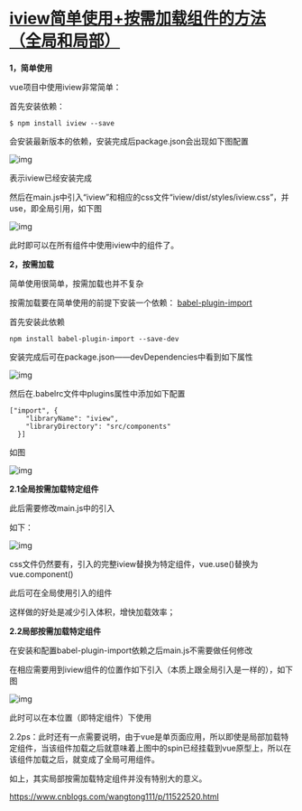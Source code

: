 # [iview简单使用+按需加载组件的方法（全局和局部）](https://www.cnblogs.com/wangtong111/p/11522520.html)



**1，简单使用**

vue项目中使用iview非常简单：

首先安装依赖：

```
$ npm install iview --save
```

会安装最新版本的依赖，安装完成后package.json会出现如下图配置

![img](https://img2018.cnblogs.com/blog/1220589/201909/1220589-20190915123942133-488382536.png)

 

表示iview已经安装完成

然后在main.js中引入“iview”和相应的css文件“iview/dist/styles/iview.css”，并use，即全局引用，如下图

![img](https://img2018.cnblogs.com/blog/1220589/201909/1220589-20190915125604113-225858549.png)

 

 此时即可以在所有组件中使用iview中的组件了。

**2，按需加载**

简单使用很简单，按需加载也并不复杂

按需加载要在简单使用的前提下安装一个依赖： [babel-plugin-import](https://github.com/ant-design/babel-plugin-import)

首先安装此依赖

 

```
npm install babel-plugin-import --save-dev
```

 

安装完成后可在package.json——devDependencies中看到如下属性

![img](https://img2018.cnblogs.com/blog/1220589/201909/1220589-20190915142326502-782544744.png)

 

 然后在.babelrc文件中plugins属性中添加如下配置

```
["import", {
    "libraryName": "iview",
    "libraryDirectory": "src/components"
  }]
```

如图

![img](https://img2018.cnblogs.com/blog/1220589/201909/1220589-20190915142601581-898788283.png)

 

 **2.1全局按需加载特定组件**

此后需要修改main.js中的引入

如下：

![img](https://img2018.cnblogs.com/blog/1220589/201909/1220589-20190915143713427-1003865651.png)

 

 css文件仍然要有，引入的完整iview替换为特定组件，vue.use()替换为vue.component()

此后可在全局使用引入的组件

这样做的好处是减少引入体积，增快加载效率；

 

**2.2局部按需加载特定组件**

在安装和配置babel-plugin-import依赖之后main.js不需要做任何修改

在相应需要用到iview组件的位置作如下引入（本质上跟全局引入是一样的），如下图

![img](https://img2018.cnblogs.com/blog/1220589/201909/1220589-20190915144852145-1122391795.png)

 

 此时可以在本位置（即特定组件）下使用

2.2ps：此时还有一点需要说明，由于vue是单页面应用，所以即使是局部加载特定组件，当该组件加载之后就意味着上图中的spin已经挂载到vue原型上，所以在该组件加载之后，就变成了全局可用组件。

如上，其实局部按需加载特定组件并没有特别大的意义。



<https://www.cnblogs.com/wangtong111/p/11522520.html>